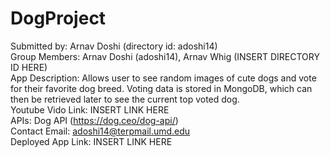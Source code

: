 # DogProject
Submitted by: Arnav Doshi (directory id: adoshi14) 
<br>
Group Members: Arnav Doshi (adoshi14), Arnav Whig (INSERT DIRECTORY ID HERE)
<br>
App Description: Allows user to see random images of cute dogs and vote for their favorite 
dog breed. Voting data is stored in MongoDB, which can then be retrieved later to see the current
top voted dog. 
<br>
Youtube Vido Link: INSERT LINK HERE
<br>
APIs: Dog API (https://dog.ceo/dog-api/)
<br>
Contact Email: adoshi14@terpmail.umd.edu
<br>
Deployed App Link: INSERT LINK HERE